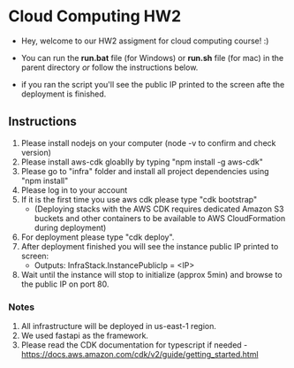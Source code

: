 # Cloud Computing HW2

- Hey, welcome to our HW2 assigment for cloud computing course! :)

- You can run the **run.bat** file (for Windows) or **run.sh** file (for mac) in the parent directory _or_ follow the instructions below.

- if you ran the script you'll see the public IP printed to the screen afte the deployment is finished.

## Instructions

1. Please install nodejs on your computer (node -v to confirm and check version)
2. Please install aws-cdk gloablly by typing "npm install -g aws-cdk"
3. Please go to "infra" folder and install all project dependencies using "npm install"
4. Please log in to your account
5. If it is the first time you use aws cdk please type "cdk bootstrap"
   - (Deploying stacks with the AWS CDK requires dedicated Amazon S3 buckets and other containers to be available to AWS CloudFormation during deployment)
6. For deployment please type "cdk deploy".
7. After deployment finished you will see the instance public IP printed to screen:
   - Outputs:
     InfraStack.InstancePublicIp = \<IP\>
8. Wait until the instance will stop to initialize (approx 5min) and browse to the public IP on port 80.

### Notes

1. All infrastructure will be deployed in us-east-1 region.
2. We used fastapi as the framework.
3. Please read the CDK documentation for typescript if needed - https://docs.aws.amazon.com/cdk/v2/guide/getting_started.html
